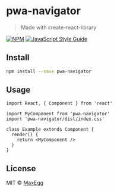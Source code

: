 # pwa-navigator

> Made with create-react-library

[![NPM](https://img.shields.io/npm/v/pwa-navigator.svg)](https://www.npmjs.com/package/pwa-navigator) [![JavaScript Style Guide](https://img.shields.io/badge/code_style-standard-brightgreen.svg)](https://standardjs.com)

## Install

```bash
npm install --save pwa-navigator
```

## Usage

```tsx
import React, { Component } from 'react'

import MyComponent from 'pwa-navigator'
import 'pwa-navigator/dist/index.css'

class Example extends Component {
  render() {
    return <MyComponent />
  }
}
```

## License

MIT © [MaxEgg](https://github.com/MaxEgg)
